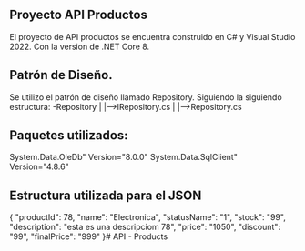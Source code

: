 ## Proyecto API Productos
El proyecto de API productos se encuentra construido en C# y Visual Studio 2022.
Con la version de .NET Core 8.

## Patrón de Diseño.
Se utilizo el patrón de diseño llamado Repository.
Siguiendo la siguiendo estructura:
-Repository
|
|-->IRepository.cs
|
|-->Repository.cs

## Paquetes utilizados:
System.Data.OleDb" Version="8.0.0" 
System.Data.SqlClient" Version="4.8.6"

## Estructura utilizada para el JSON
{
  "productId": 78,
  "name": "Electronica",
  "statusName": "1",
  "stock": "99",
  "description": "esta es una descripciom 78",
  "price": "1050",
  "discount": "99",
  "finalPrice": "999"
}# API - Products
